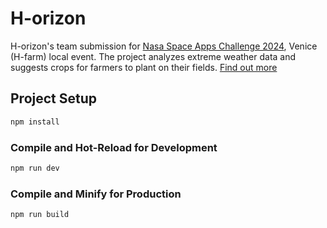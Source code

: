 # H-orizon

H-orizon's team submission for [Nasa Space Apps Challenge 2024](https://www.spaceappschallenge.org/nasa-space-apps-2024/), Venice (H-farm) local event. The project analyzes extreme weather data and suggests crops for farmers to plant on their fields. [Find out more](https://docs.google.com/document/d/1iXgAsjnM8BrwbnhjNNXt5IsYu-Sg2T0p/edit?usp=sharing&ouid=107968380404346585295&rtpof=true&sd=true)


## Project Setup

```sh
npm install
```

### Compile and Hot-Reload for Development

```sh
npm run dev
```

### Compile and Minify for Production

```sh
npm run build
```
